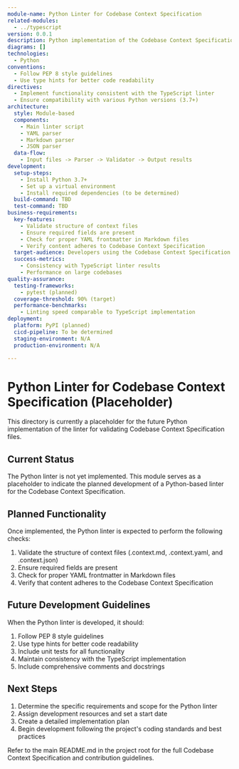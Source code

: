 ```yaml
---
module-name: Python Linter for Codebase Context Specification
related-modules:
  - ../typescript
version: 0.0.1
description: Python implementation of the Codebase Context Specification linter (placeholder)
diagrams: []
technologies:
  - Python
conventions:
  - Follow PEP 8 style guidelines
  - Use type hints for better code readability
directives:
  - Implement functionality consistent with the TypeScript linter
  - Ensure compatibility with various Python versions (3.7+)
architecture:
  style: Module-based
  components:
    - Main linter script
    - YAML parser
    - Markdown parser
    - JSON parser
  data-flow:
    - Input files -> Parser -> Validator -> Output results
development:
  setup-steps:
    - Install Python 3.7+
    - Set up a virtual environment
    - Install required dependencies (to be determined)
  build-command: TBD
  test-command: TBD
business-requirements:
  key-features:
    - Validate structure of context files
    - Ensure required fields are present
    - Check for proper YAML frontmatter in Markdown files
    - Verify content adheres to Codebase Context Specification
  target-audience: Developers using the Codebase Context Specification
  success-metrics:
    - Consistency with TypeScript linter results
    - Performance on large codebases
quality-assurance:
  testing-frameworks:
    - pytest (planned)
  coverage-threshold: 90% (target)
  performance-benchmarks:
    - Linting speed comparable to TypeScript implementation
deployment:
  platform: PyPI (planned)
  cicd-pipeline: To be determined
  staging-environment: N/A
  production-environment: N/A

---
```


# Python Linter for Codebase Context Specification (Placeholder)

This directory is currently a placeholder for the future Python implementation of the linter for validating Codebase Context Specification files.

## Current Status

The Python linter is not yet implemented. This module serves as a placeholder to indicate the planned development of a Python-based linter for the Codebase Context Specification.

## Planned Functionality

Once implemented, the Python linter is expected to perform the following checks:

1. Validate the structure of context files (.context.md, .context.yaml, and .context.json)
2. Ensure required fields are present
3. Check for proper YAML frontmatter in Markdown files
4. Verify that content adheres to the Codebase Context Specification

## Future Development Guidelines

When the Python linter is developed, it should:

1. Follow PEP 8 style guidelines
2. Use type hints for better code readability
3. Include unit tests for all functionality
4. Maintain consistency with the TypeScript implementation
5. Include comprehensive comments and docstrings

## Next Steps

1. Determine the specific requirements and scope for the Python linter
2. Assign development resources and set a start date
3. Create a detailed implementation plan
4. Begin development following the project's coding standards and best practices

Refer to the main README.md in the project root for the full Codebase Context Specification and contribution guidelines.